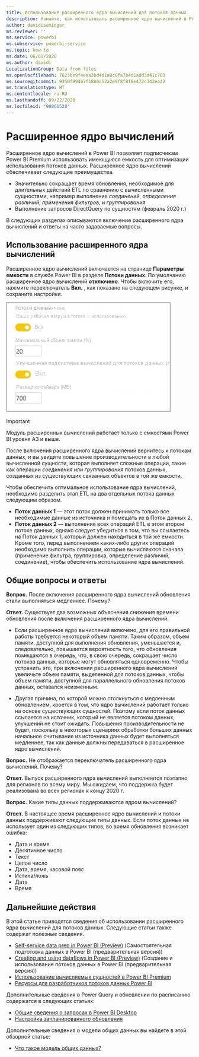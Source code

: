 ```yaml
---
title: Использование расширенного ядра вычислений для потоков данных
description: Узнайте, как использовать расширенное ядро вычислений в Power BI Premium с потоками данных
author: davidiseminger
ms.reviewer: ''
ms.service: powerbi
ms.subservice: powerbi-service
ms.topic: how-to
ms.date: 06/01/2020
ms.author: davidi
LocalizationGroup: Data from files
ms.openlocfilehash: 7623be9f4eea3bd4d1a8c6fa7b4d1add3d41c783
ms.sourcegitcommit: 9350f994b7f18b0a52a2e9f8f8f8e472c342ea42
ms.translationtype: HT
ms.contentlocale: ru-RU
ms.lasthandoff: 09/22/2020
ms.locfileid: "90861528"
---
```

# <a name="the-enhanced-compute-engine"></a>Расширенное ядро вычислений

Расширенное ядро вычислений в Power BI позволяет подписчикам Power BI Premium использовать имеющуюся емкость для оптимизации использования потоков данных. Расширенное ядро вычислений обеспечивает следующие преимущества.

* Значительно сокращает время обновления, необходимое для длительных действий ETL по сравнению с вычисленными сущностями, например выполнение *соединений*, *определения различий*, *применения фильтров,* и *группирования*
* Выполнение запросов DirectQuery по сущностям (февраль 2020 г.)

В следующих разделах описываются включение расширенного ядра вычислений и ответы на часто задаваемые вопросы.


## <a name="using-the-enhanced-compute-engine"></a>Использование расширенного ядра вычислений

Расширенное ядро вычислений включается на странице **Параметры емкости** в службе Power BI в разделе **Потоки данных**. По умолчанию расширенное ядро вычислений **отключено**. Чтобы включить его, нажмите переключатель **Вкл.** , как показано на следующем рисунке, и сохраните настройки. 

![Включение расширенного ядра вычислений](media/service-dataflows-enhanced-compute-engine/enhanced-compute-engine-01.png)

> [!IMPORTANT]
> Модуль расширенных вычислений работает только с емкостями Power BI уровня A3 и выше.

После включения расширенного ядра вычислений вернитесь к потокам данных, и вы увидите повышение производительности в любой вычисленной сущности, которая выполняет сложные операции, такие как операции *соединения* или *группирования* потоков данных, созданных из существующих связанных объектов в той же емкости. 

Чтобы обеспечить оптимальное использование ядра вычислений, необходимо разделить этап ETL на два отдельных потока данных следующим образом.

* **Поток данных 1** — этот поток должен принимать только все необходимые данные из источника и помещать их в Поток данных 2.
* **Поток данных 2** — выполнение всех операций ETL в этом втором потоке данных, однако следует убедиться в том, что вы ссылаетесь на Поток данных 1, который должен находиться в той же емкости. Кроме того, перед выполнением каких-либо других операций необходимо выполнить операции, которые вычисляются сначала (применение фильтра, группировка, определение различий, соединение), чтобы обеспечить использование ядра вычислений.

## <a name="common-questions-and-answers"></a>Общие вопросы и ответы

**Вопрос.** После включения расширенного ядра вычислений обновления стали выполняться медленнее. Почему?

**Ответ.** Существует два возможных объяснения снижения времени обновления после включения расширенного ядра вычислений.

 - Если расширенное ядро вычислений включено, для его правильной работы требуется некоторый объем памяти. Таким образом, объем памяти, доступной для выполнения обновления, уменьшается и, следовательно, повышается вероятность того, что обновления помещаются в очередь, что, в свою очередь, сокращает число потоков данных, которые могут обновляться одновременно. Чтобы устранить это, при включении расширенного ядра вычислений увеличьте объем памяти, выделенной для потоков данных, чтобы объем памяти, доступной для параллельного обновления потоков данных, оставался неизменным.

 - Другая причина, по которой можно столкнуться с медленным обновлением, кроется в том, что ядро вычислений работает только на основе существующих сущностей. Поэтому если поток данных ссылается на источник, который не является потоком данных, улучшений не стоит ожидать. Повышения производительности не будет, поскольку в некоторых сценариях обработки больших данных начальное считывание из источника данных будет выполняться медленнее, так как данные должны передаваться в расширенное ядро вычислений.  

**Вопрос.** Не отображается переключатель расширенного ядра вычислений. Почему?

**Ответ.** Выпуск расширенного ядра вычислений выполняется поэтапно для регионов по всему миру. Мы ожидаем, что поддержка будет реализована во всех регионах к концу 2020 г.

**Вопрос.** Какие типы данных поддерживаются ядром вычислений?

**Ответ.** В настоящее время расширенное ядро вычислений и потоки данных поддерживают следующие типы данных. Если поток данных не использует один из следующих типов, во время обновления возникает ошибка:

* Дата и время
* Десятичное число
* Текст
* Целое число
* Дата, время, часовой пояс
* Истина/ложь
* Дата
* Время

## <a name="next-steps"></a>Дальнейшие действия

В этой статье приводятся сведения об использовании расширенного ядра вычислений для потоков данных. Следующие статьи также содержат полезные сведения.

* [Self-service data prep in Power BI (Preview)](service-dataflows-overview.md) (Самостоятельная подготовка данных в Power BI (предварительная версия))
* [Creating and using dataflows in Power BI (Preview)](service-dataflows-create-use.md) (Создание и использование потоков данных в Power BI (предварительная версия))
* [Использование вычисляемых сущностей в Power BI Premium](service-dataflows-computed-entities-premium.md)
* [Ресурсы для разработчиков потоков данных Power BI](service-dataflows-developer-resources.md)

Дополнительные сведения о Power Query и обновлении по расписанию содержатся в следующих статьях:
* [Общие сведения о запросах в Power BI Desktop](desktop-query-overview.md)
* [Настройка запланированного обновления](../connect-data/refresh-scheduled-refresh.md)

Дополнительные сведения о модели общих данных вы найдете в этой обзорной статье:
* [Что такое модель общих данных?](/powerapps/common-data-model/overview)